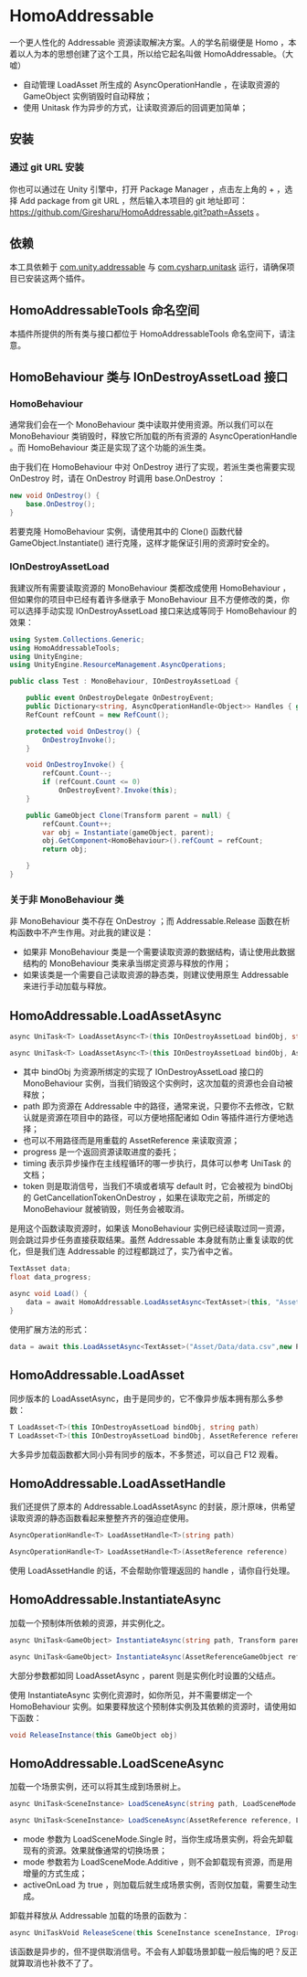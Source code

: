 HomoAddressable
===
一个更人性化的 Addressable 资源读取解决方案。人的学名前缀便是 Homo ，本着以人为本的思想创建了这个工具，所以给它起名叫做 HomoAddressable。（大嘘）

* 自动管理 LoadAsset 所生成的 AsyncOperationHandle ，在读取资源的 GameObject 实例销毁时自动释放；
* 使用 Unitask 作为异步的方式，让读取资源后的回调更加简单；


安装
---
### 通过 git URL 安装

你也可以通过在 Unity 引擎中，打开 Package Manager ，点击左上角的 + ，选择 Add package from git URL ，然后输入本项目的 git 地址即可： 
https://github.com/Giresharu/HomoAddressable.git?path=Assets 。

依赖
---
本工具依赖于 [com.unity.addressable](https://docs.unity3d.com/Packages/com.unity.addressables@1.19/manual/AddressableAssetsGettingStarted.html) 与 [com.cysharp.unitask](https://github.com/Cysharp/UniTask) 运行，请确保项目已安装这两个插件。

HomoAddressableTools 命名空间
---
本插件所提供的所有类与接口都位于 HomoAddressableTools 命名空间下，请注意。

HomoBehaviour 类与 IOnDestroyAssetLoad 接口
---

### HomoBehaviour

通常我们会在一个 MonoBehaviour 类中读取并使用资源。所以我们可以在 MonoBehaviour 类销毁时，释放它所加载的所有资源的 AsyncOperationHandle 。而 HomoBehaviour 类正是实现了这个功能的派生类。

由于我们在 HomoBehaviour 中对 OnDestroy 进行了实现，若派生类也需要实现 OnDestroy 时，请在 OnDestroy 时调用 base.OnDestroy ：
```cs
new void OnDestroy() {
	base.OnDestroy();
}
```
若要克隆 HomoBehaviour 实例，请使用其中的 Clone() 函数代替 GameObject.Instantiate() 进行克隆，这样才能保证引用的资源时安全的。

### IOnDestroyAssetLoad

我建议所有需要读取资源的 MonoBehaviour 类都改成使用 HomoBehaviour ，但如果你的项目中已经有着许多继承于 MonoBehaviour 且不方便修改的类，你可以选择手动实现 IOnDestroyAssetLoad 接口来达成等同于 HomoBehaviour 的效果：
```cs
using System.Collections.Generic;
using HomoAddressableTools;
using UnityEngine;
using UnityEngine.ResourceManagement.AsyncOperations;

public class Test : MonoBehaviour, IOnDestroyAssetLoad {

	public event OnDestroyDelegate OnDestroyEvent;
	public Dictionary<string, AsyncOperationHandle<Object>> Handles { get; set; }
	RefCount refCount = new RefCount();

	protected void OnDestroy() {
		OnDestroyInvoke(); 
	}

	void OnDestroyInvoke() {
		refCount.Count--;
		if (refCount.Count <= 0)
			OnDestroyEvent?.Invoke(this);
	}

	public GameObject Clone(Transform parent = null) {
		refCount.Count++;
		var obj = Instantiate(gameObject, parent);
		obj.GetComponent<HomoBehaviour>().refCount = refCount;
		return obj;

	}
}
```

### 关于非 MonoBehaviour 类

非 MonoBehaviour 类不存在 OnDestroy ；而 Addressable.Release 函数在析构函数中不产生作用。对此我的建议是：
* 如果非 MonoBehaviour 类是一个需要读取资源的数据结构，请让使用此数据结构的 MonoBehaviour 类来承当绑定资源与释放的作用；
* 如果该类是一个需要自己读取资源的静态类，则建议使用原生 Addressable 来进行手动加载与释放。

HomoAddressable.LoadAssetAsync<T>
---

```cs
async UniTask<T> LoadAssetAsync<T>(this IOnDestroyAssetLoad bindObj, string path, IProgress<float> progress = null, PlayerLoopTiming timing = PlayerLoopTiming.Update, CancellationToken token = default)

async UniTask<T> LoadAssetAsync<T>(this IOnDestroyAssetLoad bindObj, AssetReference reference, IProgress<float> progress = null, PlayerLoopTiming timing = PlayerLoopTiming.Update, CancellationToken token = default)
```
* 其中 bindObj 为资源所绑定的实现了 IOnDestroyAssetLoad 接口的 MonoBehaviour 实例，当我们销毁这个实例时，这次加载的资源也会自动被释放；
* path 即为资源在 Addressable 中的路径，通常来说，只要你不去修改，它默认就是资源在项目中的路径，可以方便地搭配诸如 Odin 等插件进行方便地选择；
* 也可以不用路径而是用重载的 AssetReference 来读取资源；
* progress 是一个返回资源读取进度的委托；
* timing 表示异步操作在主线程循环的哪一步执行，具体可以参考 UniTask 的文档；
* token 则是取消信号，当我们不填或者填写 default 时，它会被视为 bindObj 的 GetCancellationTokenOnDestroy ，如果在读取完之前，所绑定的 MonoBehaviour 就被销毁，则任务会被取消。

是用这个函数读取资源时，如果该 MonoBehaviour 实例已经读取过同一资源，则会跳过异步任务直接获取结果。虽然 Addressable 本身就有防止重复读取的优化，但是我们连 Addressable 的过程都跳过了，实乃省中之省。

```cs
TextAsset data;
float data_progress;
	
async void Load() {
	data = await HomoAddressable.LoadAssetAsync<TextAsset>(this, "Asset/Data/data.csv",new Progress<float>(progress =>data_progress = progress));
}
```
使用扩展方法的形式：
```cs
data = await this.LoadAssetAsync<TextAsset>("Asset/Data/data.csv",new Progress<float>(progress =>data_progress = progress));
```

HomoAddressable.LoadAsset<T>
---
同步版本的 LoadAssetAsync<T>，由于是同步的，它不像异步版本拥有那么多参数：
```cs
T LoadAsset<T>(this IOnDestroyAssetLoad bindObj, string path)
T LoadAsset<T>(this IOnDestroyAssetLoad bindObj, AssetReference reference)
```

大多异步加载函数都大同小异有同步的版本，不多赘述，可以自己 F12 观看。

HomoAddressable.LoadAssetHandle<T>
---

我们还提供了原本的 Addressable.LoadAssetAsync<T> 的封装，原汁原味，供希望读取资源的静态函数看起来整整齐齐的强迫症使用。
```cs
AsyncOperationHandle<T> LoadAssetHandle<T>(string path)

AsyncOperationHandle<T> LoadAssetHandle<T>(AssetReference reference)
```

使用 LoadAssetHandle<T> 的话，不会帮助你管理返回的 handle ，请你自行处理。


HomoAddressable.InstantiateAsync
---
加载一个预制体所依赖的资源，并实例化之。

```cs
async UniTask<GameObject> InstantiateAsync(string path, Transform parent = null, IProgress<float> progress = null, PlayerLoopTiming timing = PlayerLoopTiming.Update, CancellationToken token = default)

async UniTask<GameObject> InstantiateAsync(AssetReferenceGameObject reference, Transform parent = null, IProgress<float> progress = null, PlayerLoopTiming timing = PlayerLoopTiming.Update, CancellationToken token = default)
```

大部分参数都如同 LoadAssetAsync ，parent 则是实例化时设置的父结点。

使用 InstantiateAsync 实例化资源时，如你所见，并不需要绑定一个 HomoBehaviour 实例。如果要释放这个预制体实例及其依赖的资源时，请使用如下函数：
```cs
void ReleaseInstance(this GameObject obj)
```

HomoAddressable.LoadSceneAsync
---
加载一个场景实例，还可以将其生成到场景树上。

```cs
async UniTask<SceneInstance> LoadSceneAsync(string path, LoadSceneMode mode = LoadSceneMode.Single, bool activeOnLoad = true, IProgress<float> progress = null, PlayerLoopTiming timing = PlayerLoopTiming.Update, CancellationToken token = default)

async UniTask<SceneInstance> LoadSceneAsync(AssetReference reference, LoadSceneMode mode = LoadSceneMode.Single, bool activeOnLoad = true, IProgress<float> progress = null, PlayerLoopTiming timing = PlayerLoopTiming.Update, CancellationToken token = default)
```

* mode 参数为 LoadSceneMode.Single 时，当你生成场景实例，将会先卸载现有的资源。效果就像通常的切换场景；
* mode 参数若为 LoadSceneMode.Additive ，则不会卸载现有资源，而是用增量的方式生成；
* activeOnLoad 为 true ，则加载后就生成场景实例，否则仅加载，需要生动生成。

卸载并释放从 Addressable 加载的场景的函数为：

```cs
async UniTaskVoid ReleaseScene(this SceneInstance sceneInstance, IProgress<float> progress = null, PlayerLoopTiming timing = PlayerLoopTiming.Update)
```

该函数是异步的，但不提供取消信号。不会有人卸载场景卸载一般后悔的吧？反正就算取消也补救不了了。



